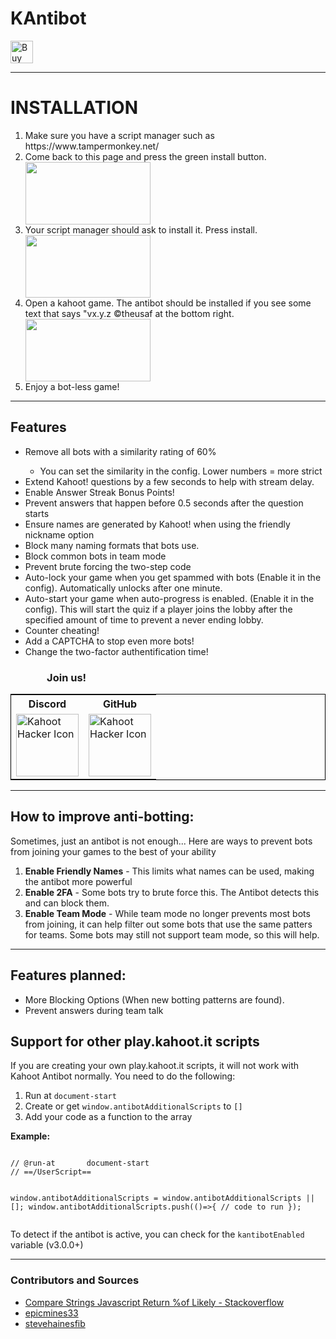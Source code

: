 <h1>KAntibot</h1>
<a href='https://ko-fi.com/D1D4385AU' target='_blank'><img height='36' style='border:0px;height:36px;' src='https://cdn.ko-fi.com/cdn/kofi2.png?v=2' border='0' alt='Buy Me a Coffee at ko-fi.com' /></a>
<hr>
<b><h1>INSTALLATION</h1></b>
<ol>
  <li>Make sure you have a script manager such as https://www.tampermonkey.net/</li>
  <li>Come back to this page and press the green install button.</li>
  <img src="https://cdn.discordapp.com/attachments/552323024083484700/665721774993834024/Screen_Shot_2020-01-11_at_4.59.39_PM.png" height="100" width="200">
  <li>Your script manager should ask to install it. Press install.</li>
  <img src="https://cdn.discordapp.com/attachments/552323024083484700/665721772481708032/Screen_Shot_2020-01-11_at_5.00.07_PM.png" height="100" width="200">
  <li>Open a kahoot game. The antibot should be installed if you see some text that says "vx.y.z ©theusaf at the bottom right.</li><img src="https://cdn.discordapp.com/attachments/552323024083484700/665600000318898214/Screen_Shot_2020-01-11_at_8.55.56_AM.png" height="100" width="200">
  <li>Enjoy a bot-less game!</li>
</ol>
<hr>
<h2>Features</h2>
<ul>
  <li>Remove all bots with a similarity rating of 60%</li>
  <ul><li>You can set the similarity in the config. Lower numbers = more strict</li></ul>
  <li>Extend Kahoot! questions by a few seconds to help with stream delay.</li>
  <li>Enable Answer Streak Bonus Points!</li>
  <li>Prevent answers that happen before 0.5 seconds after the question starts</li>
  <li>Ensure names are generated by Kahoot! when using the friendly nickname option</li>
  <li>Block many naming formats that bots use.</li>
  <li>Block common bots in team mode</li>
  <li>Prevent brute forcing the two-step code</li>
  <li>Auto-lock your game when you get spammed with bots (Enable it in the config). Automatically unlocks after one minute.</li>
  <li>Auto-start your game when auto-progress is enabled. (Enable it in the config). This will start the quiz if a player joins the lobby after the specified amount of time to prevent a never ending lobby.</li>
  <li>Counter cheating!</li>
  <li>Add a CAPTCHA to stop even more bots!</li>
  <li>Change the two-factor authentification time!</li>
</ul>
<h3>&nbsp; &nbsp; &nbsp; &nbsp; &nbsp; &nbsp; &nbsp; &nbsp;Join us!</h3>
<table style="border: solid 0.1rem black">
  <tbody>
    <tr>
      <th>Discord</th>
      <th>GitHub</th>
    </tr>
    <tr>
      <td><a href="https://discord.gg/pPdvXU6"><img src="https://cdn.discordapp.com/icons/641133408205930506/31c023710d468520708d6defb32a89bc.png?size=128" alt="Kahoot Hacker Icon" height="100" width="100"></a></td>
      <td><a href="https://github.com/theusaf/kahoot-antibot"><img src="https://github.githubassets.com/images/modules/logos_page/GitHub-Mark.png" alt="Kahoot Hacker Icon" height="100" width="100"></a></td>
    </tr>
  </tbody>
</table>
<hr>
<h2>How to improve anti-botting:</h2>
<p>Sometimes, just an antibot is not enough... Here are ways to prevent bots from joining your games to the best of your ability</p>
<ol>
  <li><b>Enable Friendly Names</b> - This limits what names can be used, making the antibot more powerful</li>
  <li><b>Enable 2FA</b> - Some bots try to brute force this. The Antibot detects this and can block them.</li>
  <li><b>Enable Team Mode</b> - While team mode no longer prevents most bots from joining, it can help filter out some bots that use the same patters for teams. Some bots may still not support team mode, so this will help.</li>
</ol>
<hr>
<h2>Features planned:</h2>
<ul>
  <li>More Blocking Options (When new botting patterns are found).</li>
  <li>Prevent answers during team talk</li>
</ul>
<h2>Support for other play.kahoot.it scripts</h2>
<p>If you are creating your own play.kahoot.it scripts, it will not work with Kahoot Antibot normally. You need to do the following:</p>
<ol>
 <li>Run at <code>document-start</code></li>
 <li>Create or get <code>window.antibotAdditionalScripts</code> to <code>[]</code></li>
 <li>Add your code as a function to the array</li>
</ol>
<strong>Example:</strong>
<pre><code>
// @run-at       document-start
// ==/UserScript==

window.antibotAdditionalScripts = window.antibotAdditionalScripts || [];
window.antibotAdditionalScripts.push(()=>{
  // code to run
});
</code></pre>

<p>To detect if the antibot is active, you can check for the <code>kantibotEnabled</code> variable (v3.0.0+)</p>

<hr>

<h3>Contributors and Sources</h3>
<ul>
  <li><a href="https://stackoverflow.com/questions/10473745/compare-strings-javascript-return-of-likely">Compare Strings Javascript Return %of Likely - Stackoverflow</a></li>
  <li><a href="https://www.youtube.com/channel/UCLlz8OJpHO_9XxKWOcWksew">epicmines33</a></li>
  <li><a href="https://www.youtube.com/channel/UCRYSmku_9-SYRnxcDEa5AIA">stevehainesfib</a></li>
</ul>
